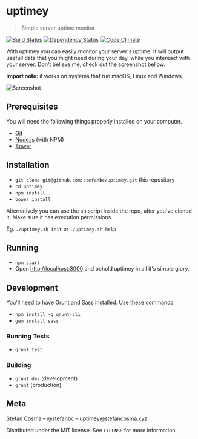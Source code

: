 # uptimey
> Simple server uptime monitor

[![Build Status](https://travis-ci.org/stefanbc/uptimey.svg?branch=master)](https://travis-ci.org/stefanbc/uptimey) [![Dependency Status](https://dependencyci.com/github/stefanbc/uptimey/badge)](https://dependencyci.com/github/stefanbc/uptimey) [![Code Climate](https://codeclimate.com/github/stefanbc/uptimey/badges/gpa.svg)](https://codeclimate.com/github/stefanbc/uptimey)

With uptimey you can easily monitor your server's uptime. It will output usefull data that you might need during your day, while you intereact with your server. Don't believe me, check out the screenshot bellow.

**Import note:** it works on systems that run macOS, Linux and Windows.

![Screenshot](http://i.imgur.com/bxBd87M.png)

## Prerequisites

You will need the following things properly installed on your computer.

* [Git](http://git-scm.com/)
* [Node.js](http://nodejs.org/) (with NPM)
* [Bower](http://bower.io/)

## Installation

* `git clone git@github.com:stefanbc/uptimey.git` this repository
* `cd uptimey`
* `npm install`
* `bower install`

Alternatively you can use the sh script inside the repo, after you've cloned it. Make sure it has execution permissions.

Eg. `./uptimey.sh init` or `./uptimey.sh help`

## Running

* `npm start`
* Open [http://localhost:3000](http://localhost:3000) and behold uptimey in all it's simple glory.

## Development

You'll need to have Grunt and Sass installed. Use these commands:

* `npm install -g grunt-cli`
* `gem install sass`

### Running Tests

* `grunt test`

### Building

* `grunt dev` (development)
* `grunt` (production)

## Meta

Stefan Cosma – [@stefanbc](https://twitter.com/stefanbc) – uptimey@stefancosma.xyz

Distributed under the MIT license. See ``LICENSE`` for more information.
